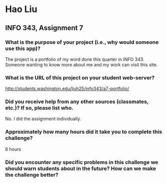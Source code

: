 # Hao Liu
## INFO 343, Assignment 7

### What is the purpose of your project (i.e., why would someone use this app)?
The project is a portfolio of my word done this quarter in INFO 343. Someone wanting to know more about me and my work can visit this site.

### What is the URL of this project on your student web-server?
http://students.washington.edu/liuh25/info343/a7-portfolio/

### Did you receive help from any other sources (classmates, etc.)? If so, please list who.
No. I did the assignment individually.

### Approximately how many hours did it take you to complete this challenge?
6 hours

### Did you encounter any specific problems in this challenge we should warn students about in the future? How can we make the challenge better?